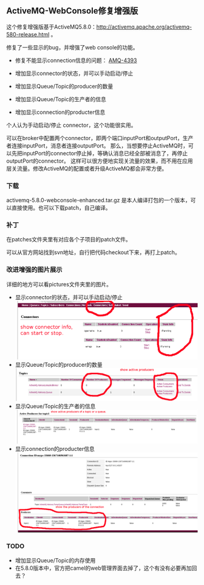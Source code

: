 ## ActiveMQ-WebConsole修复增强版
这个修复增强版基于ActiveMQ5.8.0：http://activemq.apache.org/activemq-580-release.html 。
 
修复了一些显示的bug，并增强了web console的功能。


- 修复不能显示connection信息的问题：
[AMQ-4393](https://issues.apache.org/jira/browse/AMQ-4393)

- 增加显示connector的状态，并可以手动启动/停止
- 增加显示Queue/Topic的producer的数量
- 增加显示Queue/Topic的生产者的信息
- 增加显示connection的producter信息

个人认为手动启动/停止 connector，这个功能很实用。
 
可以在broker中配置两个connector，即两个端口inputPort和outputPort，生产者连接inputPort，消息者连接outputPort。
那么，当想要停止ActiveMQ时，可以先把inputPort的connector停止掉，等确认消息已经全部被消息了，再停止outputPort的connector。
这样可以很方便地实现关流量的效果，而不用在应用层关流量。修改ActiveMQ的配置或者升级ActiveMQ都会非常方便。

### 下载
activemq-5.8.0-webconsole-enhanced.tar.gz 是本人编译打包的一个版本，可以直接使用。也可以下载patch，自己编译。

### 补丁
在patches文件夹里有对应各个子项目的patch文件。
 
可以从官方网站找到svn地址，自行把代码checkout下来，再打上patch。


### 改进增强的图片展示
详细的地方可以看pictures文件夹里的图片。

- 显示connector的状态，并可以手动启动/停止
![](pictures/connectors2.png)
- 显示Queue/Topic的producer的数量
![](pictures/topic2.png)
- 显示Queue/Topic的生产者的信息
![](pictures/topic_active_producers2.png)
- 显示connection的producter信息
![](pictures/connection2.png)

### TODO
- 增加显示Queue/Topic的内存使用
- 在5.8.0版本中，官方把camel的web管理界面去掉了，这个有没有必要再加回去？
